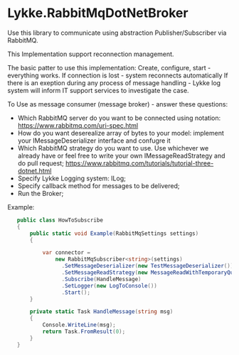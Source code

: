 # Lykke.RabbitMqDotNetBroker

Use this library to communicate using abstraction Publisher/Subscriber via RabbitMQ.

This Implementation support reconnection management. 

The basic patter to use this implementation:
Create, configure, start - everything works. 
If connection is lost - system reconnects automatically
If there is an exeption during any process of message handling - Lykke log system will inform IT support services to investigate the case.


To Use as message consumer (message broker) - answer these questions:

 - Which RabbitMQ server do you want to be connected using notation: https://www.rabbitmq.com/uri-spec.html 
 - How do you want deserealize array of bytes to your model: implement your IMessageDeserializer<TModel> interface and confugre it
 - Which RabbitMQ strategy do you want to use. Use whichever we already have or feel free to write your own IMessageReadStrategy and do pull request; https://www.rabbitmq.com/tutorials/tutorial-three-dotnet.html
 - Specify Lykke Logging system: ILog;
 - Specify callback method for messages to be delivered;
 - Run the Broker;
 
 Example:
 ```csharp
    public class HowToSubscribe
    {
        public static void Example(RabbitMqSettings settings)
        {

            var connector =
                new RabbitMqSubscriber<string>(settings)
                  .SetMessageDeserializer(new TestMessageDeserializer())
                  .SetMessageReadStrategy(new MessageReadWithTemporaryQueueStrategy())
                  .Subscribe(HandleMessage)
                  .SetLogger(new LogToConsole())
                  .Start();
        }

        private static Task HandleMessage(string msg)
        {
            Console.WriteLine(msg);
            return Task.FromResult(0);
        }
    }
```
